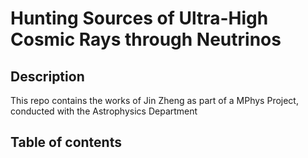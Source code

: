 ﻿# Hunting Sources of Ultra-High Cosmic Rays through Neutrinos
## Description
This repo contains the works of Jin Zheng as part of a MPhys Project, conducted with the Astrophysics Department

## Table of contents
